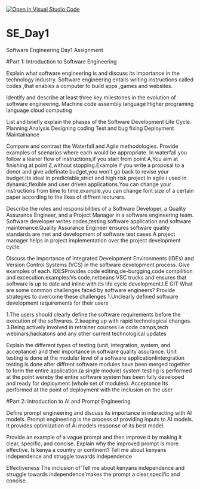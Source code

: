 [![Open in Visual Studio Code](https://classroom.github.com/assets/open-in-vscode-2e0aaae1b6195c2367325f4f02e2d04e9abb55f0b24a779b69b11b9e10269abc.svg)](https://classroom.github.com/online_ide?assignment_repo_id=18483366&assignment_repo_type=AssignmentRepo)
# SE_Day1
Software Engineering Day1 Assignment

#Part 1: Introduction to Software Engineering

Explain what software engineering is and discuss its importance in the technology industry.
Software engineering entails writing instructions called codes ,that enables a computer to build apps ,games and websites.

Identify and describe at least three key milestones in the evolution of software engineering.
Machine code 
assembly language
Higher programing language
cloud computing

List and briefly explain the phases of the Software Development Life Cycle.
Planning
Analysis
Designing
coding
Test and bug fixing
Deployment
Maintainance


Compare and contrast the Waterfall and Agile methodologies. Provide examples of scenarios where each would be appropriate.
In waterfall you follow a leaner flow of instructions,if you start from point A,You aim at finishing at point Z,without stopping.Example if you write a proposal to a donor and give adefinate budget,you won't go back to revise your budget.Its ideal in predictable,strict and high risk project.In agile i used in dynamic,flexible and user driven applications.You can change your instructions from time to time,example,you can change font size of a certain paper according to the likes of diffrent lecturers.

Describe the roles and responsibilities of a Software Developer, a Quality Assurance Engineer, and a Project Manager in a software engineering team.
Software developer writes codes,testing software application and software maintenance.Quality Assurance Engineer ensures software quality standards are met and development of software test cases.A project manager helps in project implementation over the project development cycle.

Discuss the importance of Integrated Development Environments (IDEs) and Version Control Systems (VCS) in the software development process. Give examples of each.
IDESProvides code editing,de-burgging,code compilition and excecution.examples:Vs code,netbeans
VSC trucks and ensures that software is up to date and inline with its life cycle development.I.E GIT
What are some common challenges faced by software engineers? Provide strategies to overcome these challenges 
1.Unclearly defined software development requirements for their users

1.The users should clearly define  the software requirements before the execution of the softwares.
2.keeping up with rapid technological changes.
3.Being actively involved in retrainer courses i.e code camps,tech webinars,hackatons and any other current  technological updates

Explain the different types of testing (unit, integration, system, and acceptance) and their importance in software quality assurance.
Unit testing is done at the modular level of a software applicationIintergration testing is done after diffrent software modules have been merged together to form the entire application.(a single module)
system testing is performed at the point wereby the entire software system has been fully developed and ready for deployment.(whole set of modules).
Acceptance Its performed at the point of deployment with the inclusion on the user

#Part 2: Introduction to AI and Prompt Engineering

Define prompt engineering and discuss its importance in interacting with AI models.
Prompt engineering is the process  of providing inputs to AI models.
It provides optimization of Ai models response of its best model.


Provide an example of a vague prompt and then improve it by making it clear, specific, and concise. Explain why the improved prompt is more effective.
Is kenya a country or continent?
Tell me about kenyans independence and struggle towards independence

Effectiveness
The inclusion of'Tell me about kenyans independence and struggle towards independence'makes the prompt a clear,specific and concise.



